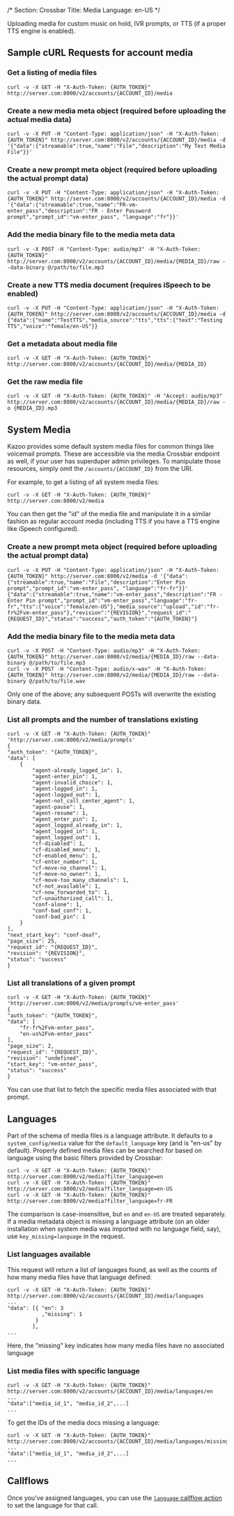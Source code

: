 /*
Section: Crossbar
Title: Media
Language: en-US
*/

Uploading media for custom music on hold, IVR prompts, or TTS (if a proper TTS engine is enabled).

## Sample cURL Requests for account media

### Get a listing of media files

    curl -v -X GET -H "X-Auth-Token: {AUTH_TOKEN}" http://server.com:8000/v2/accounts/{ACCOUNT_ID}/media

### Create a new media meta object (required before uploading the actual media data)

    curl -v -X PUT -H "Content-Type: application/json" -H "X-Auth-Token: {AUTH_TOKEN}" http://server.com:8000/v2/accounts/{ACCOUNT_ID}/media -d '{"data":{"streamable":true,"name":"File","description":"My Test Media File"}}'

### Create a new prompt meta object (required before uploading the actual prompt data)

    curl -v -X PUT -H "Content-Type: application/json" -H "X-Auth-Token: {AUTH_TOKEN}" http://server.com:8000/v2/accounts/{ACCOUNT_ID}/media -d '{"data":{"streamable":true,"name":"FR-vm-enter_pass","description":"FR - Enter Password prompt","prompt_id":"vm-enter_pass", "language":"fr"}}'

### Add the media binary file to the media meta data

    curl -v -X POST -H "Content-Type: audio/mp3" -H "X-Auth-Token: {AUTH_TOKEN}" http://server.com:8000/v2/accounts/{ACCOUNT_ID}/media/{MEDIA_ID}/raw --data-binary @/path/to/file.mp3

### Create a new TTS media document (requires iSpeech to be enabled)

    curl -v -X PUT -H "Content-Type: application/json" -H "X-Auth-Token: {AUTH_TOKEN}" http://server.com:8000/v2/accounts/{ACCOUNT_ID}/media -d {"data":{"name":"TestTTS","media_source":"tts","tts":{"text":"Testing TTS","voice":"female/en-US"}}

### Get a metadata about media file

    curl -v -X GET -H "X-Auth-Token: {AUTH_TOKEN}" http://server.com:8000/v2/accounts/{ACCOUNT_ID}/media/{MEDIA_ID}

### Get the raw media file

    curl -v -X GET -H "X-Auth-Token: {AUTH_TOKEN}" -H "Accept: audio/mp3" http://server.com:8000/v2/accounts/{ACCOUNT_ID}/media/{MEDIA_ID}/raw -o {MEDIA_ID}.mp3

## System Media

Kazoo provides some default system media files for common things like voicemail prompts. These are accessible via the media Crossbar endpoint as well, if your user has superduper admin privileges. To manipulate those resources, simply omit the `/accounts/{ACCOUNT_ID}` from the URI.

For example, to get a listing of all system media files:

    curl -v -X GET -H "X-Auth-Token: {AUTH_TOKEN}" http://server.com:8000/v2/media

You can then get the "id" of the media file and manipulate it in a similar fashion as regular account media (including TTS if you have a TTS engine like iSpeech configured).

### Create a new prompt meta object (required before uploading the actual prompt data)

    curl -v -X PUT -H "Content-Type: application/json" -H "X-Auth-Token: {AUTH_TOKEN}" http://server.com:8000/v2/media -d '{"data":{"streamable":true,"name":"File","description":"Enter Pin prompt","prompt_id":"vm-enter_pass", "language":"fr-fr"}}'
    {"data":{"streamable":true,"name":"vm-enter_pass","description":"FR - Enter Pin prompt","prompt_id":"vm-enter_pass","language":"fr-fr","tts":{"voice":"female/en-US"},"media_source":"upload","id":"fr-fr%2Fvm-enter_pass"},"revision":"{REVISION}","request_id":"{REQUEST_ID}","status":"success","auth_token":"{AUTH_TOKEN}"}

### Add the media binary file to the media meta data

    curl -v -X POST -H "Content-Type: audio/mp3" -H "X-Auth-Token: {AUTH_TOKEN}" http://server.com:8000/v2/media/{MEDIA_ID}/raw --data-binary @/path/to/file.mp3
    curl -v -X POST -H "Content-Type: audio/x-wav" -H "X-Auth-Token: {AUTH_TOKEN}" http://server.com:8000/v2/media/{MEDIA_ID}/raw --data-binary @/path/to/file.wav

Only one of the above; any subsequent POSTs will overwrite the existing binary data.

### List all prompts and the number of translations existing

    curl -v -X GET -H "X-Auth-Token: {AUTH_TOKEN}" 'http://server.com:8000/v2/media/prompts'
    {
    "auth_token": "{AUTH_TOKEN}",
    "data": [
        {
            "agent-already_logged_in": 1,
            "agent-enter_pin": 1,
            "agent-invalid_choice": 1,
            "agent-logged_in": 1,
            "agent-logged_out": 1,
            "agent-not_call_center_agent": 1,
            "agent-pause": 1,
            "agent-resume": 1,
            "agent_enter_pin": 1,
            "agent_logged_already_in": 1,
            "agent_logged_in": 1,
            "agent_logged_out": 1,
            "cf-disabled": 1,
            "cf-disabled_menu": 1,
            "cf-enabled_menu": 1,
            "cf-enter_number": 1,
            "cf-move-no_channel": 1,
            "cf-move-no_owner": 1,
            "cf-move-too_many_channels": 1,
            "cf-not_available": 1,
            "cf-now_forwarded_to": 1,
            "cf-unauthorized_call": 1,
            "conf-alone": 1,
            "conf-bad_conf": 1,
            "conf-bad_pin": 1
        }
    ],
    "next_start_key": "conf-deaf",
    "page_size": 25,
    "request_id": "{REQUEST_ID}",
    "revision": "{REVISION}",
    "status": "success"
    }

### List all translations of a given prompt

    curl -v -X GET -H "X-Auth-Token: {AUTH_TOKEN}" 'http://server.com:8000/v2/media/prompts/vm-enter_pass'
    {
    "auth_token": "{AUTH_TOKEN}",
    "data": [
        "fr-fr%2Fvm-enter_pass",
        "en-us%2Fvm-enter_pass"
    ],
    "page_size": 2,
    "request_id": "{REQUEST_ID}",
    "revision": "undefined",
    "start_key": "vm-enter_pass",
    "status": "success"
    }

You can use that list to fetch the specific media files associated with that prompt.

## Languages

Part of the schema of media files is a language attribute. It defaults to a `system_config/media` value for the `default_language` key (and is "en-us" by default). Properly defined media files can be searched for based on language using the basic filters provided by Crossbar:

    curl -v -X GET -H "X-Auth-Token: {AUTH_TOKEN}" http://server.com:8000/v2/media?filter_language=en
    curl -v -X GET -H "X-Auth-Token: {AUTH_TOKEN}" http://server.com:8000/v2/media?filter_language=en-US
    curl -v -X GET -H "X-Auth-Token: {AUTH_TOKEN}" http://server.com:8000/v2/media?filter_language=fr-FR

The comparison is case-insensitive, but `en` and `en-US` are treated separately. If a media metadata object is missing a language attribute (on an older installation when system media was imported with no language field, say), use `key_missing=language` in the request.

### List languages available

This request will return a list of languages found, as well as the counts of how many media files have that language defined:

    curl -v -X GET -H "X-Auth-Token: {AUTH_TOKEN}" http://server.com:8000/v2/accounts/{ACCOUNT_ID}/media/languages
    ...
    "data": [{ "en": 3
               ,"missing": 1
             }
            ],
    ...

Here, the "missing" key indicates how many media files have no associated language

### List media files with specific language

    curl -v -X GET -H "X-Auth-Token: {AUTH_TOKEN}" http://server.com:8000/v2/accounts/{ACCOUNT_ID}/media/languages/en
    ...
    "data":["media_id_1", "media_id_2",...]
    ...

To get the IDs of the media docs missing a language:

    curl -v -X GET -H "X-Auth-Token: {AUTH_TOKEN}" http://server.com:8000/v2/accounts/{ACCOUNT_ID}/media/languages/missing
    ...
    "data":["media_id_1", "media_id_2",...]
    ...

## Callflows

Once you've assigned languages, you can use the [`language` callflow action](../../callflow/doc/language.md) to set the language for that call.
